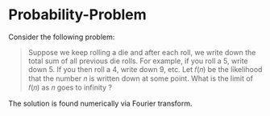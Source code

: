 # Probability-Problem

Consider the following problem:

> Suppose we keep rolling a die and after each roll, we write down the total sum of all previous die rolls. For example, if you roll a 5, write down 5. If you then roll a 4, write down 9, etc. Let 𝑓(𝑛) be the likelihood that the number 𝑛 is written down at some point. What is the limit of 𝑓(𝑛) as 𝑛 goes to infinity ?

The solution is found numerically via Fourier transform.

